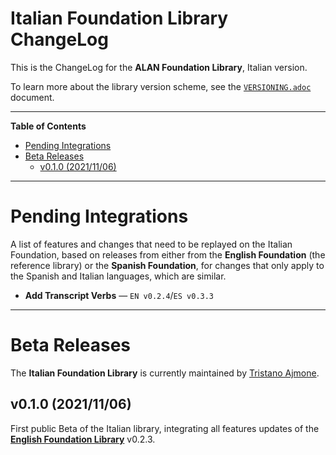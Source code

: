 # Italian Foundation Library ChangeLog

This is the ChangeLog for the __ALAN Foundation Library__, Italian version.

To learn more about the library version scheme, see the [`VERSIONING.adoc`][VERSIONING.adoc] document.

-----

**Table of Contents**

<!-- MarkdownTOC autolink="true" bracket="round" autoanchor="false" lowercase="only_ascii" uri_encoding="true" levels="1,2,3" -->

- [Pending Integrations](#pending-integrations)
- [Beta Releases](#beta-releases)
    - [v0.1.0 \(2021/11/06\)](#v010-20211106)

<!-- /MarkdownTOC -->

-----

# Pending Integrations

A list of features and changes that need to be replayed on the Italian Foundation, based on releases from either from the **English Foundation** (the reference library) or the **Spanish Foundation**, for changes that only apply to the Spanish and Italian languages, which are similar.

- **Add Transcript Verbs** — `EN v0.2.4`/`ES v0.3.3`

-------------------------------------------------------------------------------

# Beta Releases

The __Italian Foundation Library__ is currently maintained by [Tristano Ajmone].

## v0.1.0 (2021/11/06)

First public Beta of the Italian library, integrating all features updates of the **[English Foundation Library]** v0.2.3.


<!-----------------------------------------------------------------------------
                               REFERENCE LINKS
------------------------------------------------------------------------------>

[Semantic Versioning 2.0.0]: https://semver.org "Semantic Versioning website"

<!-- Issues & Discussion -->

[Discussion #14]: https://github.com/alan-if/alan-i18n/discussions/14 "See Discussion #14 — Libraries Version Scheme"
[Discussion #51]: https://github.com/alan-if/alan-i18n/discussions/51 "See Discussion #51 — THEM WORDS vs PRONOUNs in Italian and Spanish Libs"

<!-- project files and folders -->

[English Foundation Library]: ../alan_en/Foundation/ "Navigate to the English Alan Library folder"

[VERSIONING.adoc]: ../../VERSIONING.adoc "Read 'Library Version Scheme' documentation"

<!-- people and organizations -->

[Alan IF Development team]: https://github.com/alan-if "Visit the Alan Interactive Fiction Development team organization on GitHub"

[Tristano Ajmone]: https://github.com/tajmone "View Tristano Ajmone's GitHub profile"

<!-- EOF -->
